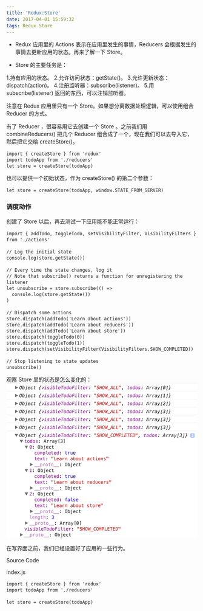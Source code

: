 ```yaml
---
title: 'Redux:Store'
date: 2017-04-01 15:59:32
tags: Redux Store
---
```

* Redux 应用里的 Actions 表示在应用里发生的事情，Reducers 会根据发生的事情去更新应用的状态。再来了解一下 Store。

* Store 的主要任务是：

1.持有应用的状态。
2.允许访问状态：getState()。
3.允许更新状态：dispatch(action)。
4.注册监听器：subscribe(listener)。
5.用 subscribe(listener) 返回的东西，可以注销监听器。

注意在 Redux 应用里只有一个 Store。如果想分离数据处理逻辑，可以使用组合 Reducer 的方式。
<!--more-->
有了 Reducer ，很容易用它去创建一个 Store 。之前我们用 combineReducers() 把几个 Reducer 组合成了一个，现在我们可以去导入它，然后把它交给 createStore()。

    import { createStore } from 'redux'
    import todoApp from './reducers'
    let store = createStore(todoApp)

也可以提供一个初始状态，作为 createStore() 的第二个参数：
    
    let store = createStore(todoApp, window.STATE_FROM_SERVER)
    
    
### 调度动作

创建了 Store 以后，再去测试一下应用能不能正常运行：

    import { addTodo, toggleTodo, setVisibilityFilter, VisibilityFilters } from './actions'
    
    // Log the initial state
    console.log(store.getState())
    
    // Every time the state changes, log it
    // Note that subscribe() returns a function for unregistering the listener
    let unsubscribe = store.subscribe(() =>
      console.log(store.getState())
    )
    
    // Dispatch some actions
    store.dispatch(addTodo('Learn about actions'))
    store.dispatch(addTodo('Learn about reducers'))
    store.dispatch(addTodo('Learn about store'))
    store.dispatch(toggleTodo(0))
    store.dispatch(toggleTodo(1))
    store.dispatch(setVisibilityFilter(VisibilityFilters.SHOW_COMPLETED))
    
    // Stop listening to state updates
    unsubscribe()
    
观察 Store 里的状态是怎么变化的：
![](/images/170401-1.png)

在写界面之前，我们已经设置好了应用的一些行为。

Source Code

index.js

    import { createStore } from 'redux'
    import todoApp from './reducers'
    
    let store = createStore(todoApp)
